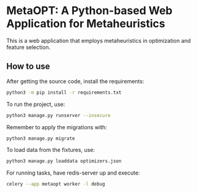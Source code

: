 # MetaOPT: A Python-based Web Application for Metaheuristics

This is a web application that employs metaheuristics in optimization and feature selection.

## How to use

After getting the source code, install the requirements:

```bash
python3 -m pip install -r requirements.txt
```

To run the project, use:

```bash
python3 manage.py runserver --insecure
```

Remember to apply the migrations with:

```bash
python3 manage.py migrate
```

To load data from the fixtures, use:

```bash
python3 manage.py loaddata optimizers.json
```

For running tasks, have redis-server up and execute:

```bash
celery --app metaopt worker -l debug
```
